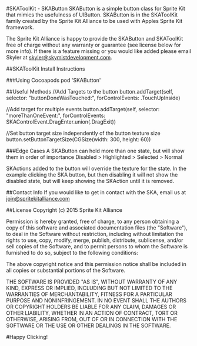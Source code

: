 #SKAToolKit - SKAButton
SKAButton is a simple button class for Sprite Kit that mimics the usefulness of UIButton. SKAButton is in the SKAToolKit family created by the Sprite Kit Alliance to be used with Apples Sprite Kit framework.  

The Sprite Kit Alliance is happy to provide the SKAButton and SKAToolKit free of charge without any warranty or guarantee (see license below for more info). If there is a feature missing or you would like added please email Skyler at skyler@skymistdevelopment.com.

##SKAToolKit Install Instructions

###Using Cocoapods
pod 'SKAButton'
    
##Useful Methods
	//Add Targets to the button
    button.addTarget(self, selector: "buttonDoneWasTouched:", forControlEvents: .TouchUpInside)

  //Add target for multiple events
    button.addTarget(self, selector: "moreThanOneEvent:", forControlEvents: SKAControlEvent.DragEnter.union(.DragExit))

  //Set button target size independently of the button texture size
    button.setButtonTargetSize(CGSize(width: 300, height: 60))

###Edge Cases
A SKAButton can hold more than one state, but will show them in order of importance
Disabled > Highlighted > Selected > Normal

SKActions added to the button will override the texture for the state. In the example clicking the SKA button, but then disabling it will not show the disabled state, but will keep showing the SKAction until it is removed.
        
##Contact Info
If you would like to get in contact with the SKA, email us at join@spritekitalliance.com
    
##License
Copyright (c) 2015 Sprite Kit Alliance

Permission is hereby granted, free of charge, to any person obtaining a copy of this software and associated documentation files (the "Software"), to deal in the Software without restriction, including without limitation the rights to use, copy, modify, merge, publish, distribute, sublicense, and/or sell copies of the Software, and to permit persons to whom the Software is furnished to do so, subject to the following conditions:

The above copyright notice and this permission notice shall be included in all copies or substantial portions of the Software.

THE SOFTWARE IS PROVIDED "AS IS", WITHOUT WARRANTY OF ANY KIND, EXPRESS OR IMPLIED, INCLUDING BUT NOT LIMITED TO THE WARRANTIES OF MERCHANTABILITY, FITNESS FOR A PARTICULAR PURPOSE AND NONINFRINGEMENT. IN NO EVENT SHALL THE AUTHORS OR COPYRIGHT HOLDERS BE LIABLE FOR ANY CLAIM, DAMAGES OR OTHER LIABILITY, WHETHER IN AN ACTION OF CONTRACT, TORT OR OTHERWISE, ARISING FROM, OUT OF OR IN CONNECTION WITH THE SOFTWARE OR THE USE OR OTHER DEALINGS IN THE SOFTWARE.

#Happy Clicking!


